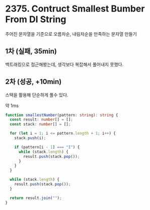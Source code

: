 # 2375. Contruct Smallest Bumber From DI String

 주어진 문자열을 기준으로 오름차순, 내림차순을 만족하는 문자열 만들기

## 1차 (실패, 35min)

백트래킹으로 접근해봤는데, 생각보다 복잡해서 풀어내지 못했다.

## 2차 (성공, +10min)

스택을 활용해 단순하게 풀수 있다.

약 1ms 

```ts
function smallestNumber(pattern: string): string {
  const result: number[] = [];
  const stack: number[] = [];

  for (let i = 1; i <= pattern.length + 1; i++) {
    stack.push(i);

    if (pattern[i - 1] === "I") {
      while (stack.length) {
        result.push(stack.pop());
      }
    }
  }

  while (stack.length) {
    result.push(stack.pop());
  }

  return result.join("");
}
```